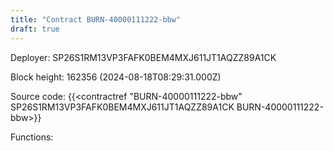```yaml
---
title: "Contract BURN-40000111222-bbw"
draft: true
---
```

Deployer: SP26S1RM13VP3FAFK0BEM4MXJ611JT1AQZZ89A1CK


 



Block height: 162356 (2024-08-18T08:29:31.000Z)

Source code: {{<contractref "BURN-40000111222-bbw" SP26S1RM13VP3FAFK0BEM4MXJ611JT1AQZZ89A1CK BURN-40000111222-bbw>}}

Functions:


